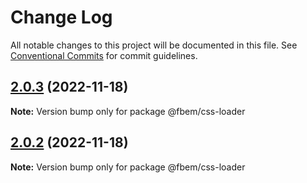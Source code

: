 # Change Log

All notable changes to this project will be documented in this file.
See [Conventional Commits](https://conventionalcommits.org) for commit guidelines.

## [2.0.3](https://github.com/yungvldai/fbem/compare/@fbem/css-loader@2.0.1...@fbem/css-loader@2.0.3) (2022-11-18)

**Note:** Version bump only for package @fbem/css-loader

## [2.0.2](https://github.com/yungvldai/fbem/compare/@fbem/css-loader@2.0.1...@fbem/css-loader@2.0.2) (2022-11-18)

**Note:** Version bump only for package @fbem/css-loader
